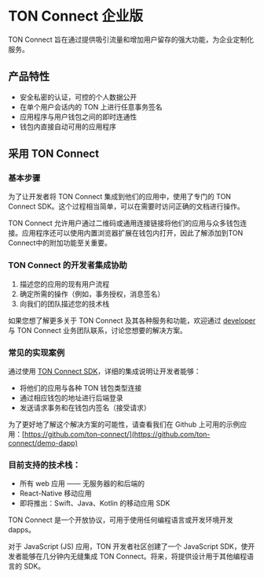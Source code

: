 # TON Connect 企业版

TON Connect 旨在通过提供吸引流量和增加用户留存的强大功能，为企业定制化服务。

## 产品特性

- 安全私密的认证，可控的个人数据公开
- 在单个用户会话内的 TON 上进行任意事务签名
- 应用程序与用户钱包之间的即时连通性
- 钱包内直接自动可用的应用程序

## 采用 TON Connect

### 基本步骤

为了让开发者将 TON Connect 集成到他们的应用中，使用了专门的 TON Connect SDK。这个过程相当简单，可以在需要时访问正确的文档进行操作。

TON Connect 允许用户通过二维码或通用连接链接将他们的应用与众多钱包连接。应用程序还可以使用内置浏览器扩展在钱包内打开，因此了解添加到TON Connect中的附加功能至关重要。

### TON Connect 的开发者集成协助

1. 描述您的应用的现有用户流程
2. 确定所需的操作（例如，事务授权，消息签名）
3. 向我们的团队描述您的技术栈

如果您想了解更多关于 TON Connect 及其各种服务和功能，欢迎通过 [developer](https://t.me/tonrostislav) 与 TON Connect 业务团队联系，讨论您想要的解决方案。

### 常见的实现案例

通过使用 [TON Connect SDK](https://github.com/ton-connect/sdk)，详细的集成说明让开发者能够：

- 将他们的应用与各种 TON 钱包类型连接
- 通过相应钱包的地址进行后端登录
- 发送请求事务和在钱包内签名（接受请求）

为了更好地了解这个解决方案的可能性，请查看我们在 Github 上可用的示例应用：[https://github.com/ton-connect/](https://github.com/ton-connect/demo-dapp)

### 目前支持的技术栈：

- 所有 web 应用 —— 无服务器的和后端的
- React-Native 移动应用
- 即将推出：Swift、Java、Kotlin 的移动应用 SDK

TON Connect 是一个开放协议，可用于使用任何编程语言或开发环境开发 dapps。

对于 JavaScript (JS) 应用，TON 开发者社区创建了一个 JavaScript SDK，使开发者能够在几分钟内无缝集成 TON Connect。将来，将提供设计用于其他编程语言的 SDK。
